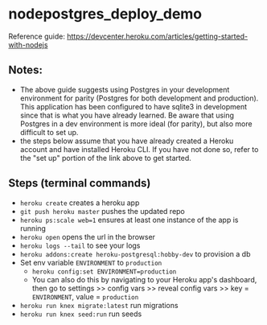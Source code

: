 # nodepostgres_deploy_demo

Reference guide: https://devcenter.heroku.com/articles/getting-started-with-nodejs

## Notes: 
- The above guide suggests using Postgres in your development environment for parity (Postgres for both development and production). This application has been configured to have sqlite3 in development since that is what you have already learned. Be aware that using Postgres in a dev environment is more ideal (for parity), but also more difficult to set up.
- the steps below assume that you have already created a Heroku account and have installed Heroku CLI. If you have not done so, refer to the "set up" portion of the link above to get started.

## Steps (terminal commands)
- `heroku create` creates a heroku app
- `git push heroku master` pushes the updated repo
- `heroku ps:scale web=1` ensures at least one instance of the app is running
- `heroku open` opens the url in the browser
- `heroku logs --tail` to see your logs
- `heroku addons:create heroku-postgresql:hobby-dev` to provision a db
- Set env variable `ENVIRONMENT` to `production`
  - `heroku config:set ENVIRONMENT=production` 
  - You can also do this by navigating to your Heroku app's dashboard, then go to settings >> config vars >> reveal config vars >> key = `ENVIRONMENT`, value = `production`
- `heroku run knex migrate:latest` run migrations
- `heroku run knex seed:run` run seeds
